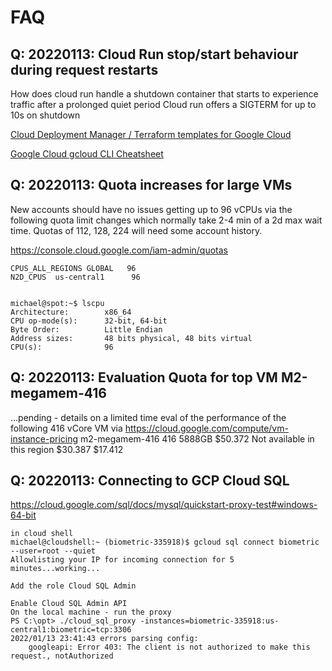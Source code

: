 # FAQ
## Q: 20220113: Cloud Run stop/start behaviour during request restarts
How does cloud run handle a shutdown container that starts to experience traffic after a prolonged quiet period
Cloud run offers a SIGTERM for up to 10s on shutdown


[Cloud Deployment Manager / Terraform templates for Google Cloud](https://cloud.google.com/foundation-toolkit/)

[Google Cloud gcloud CLI Cheatsheet](https://cloud.google.com/sdk/docs/cheatsheet)

## Q: 20220113: Quota increases for large VMs
New accounts should have no issues getting up to 96 vCPUs via the following quota limit changes which normally take 2-4 min of a 2d max wait time.  Quotas of 112, 128, 224 will need some account history.

https://console.cloud.google.com/iam-admin/quotas

    CPUS_ALL_REGIONS GLOBAL   96    
    N2D_CPUS  us-central1      96   
    
    
    michael@spot:~$ lscpu
    Architecture:        x86_64
    CPU op-mode(s):      32-bit, 64-bit
    Byte Order:          Little Endian
    Address sizes:       48 bits physical, 48 bits virtual
    CPU(s):              96

## Q: 20220113: Evaluation Quota for top VM M2-megamem-416
...pending - details on a limited time eval of the performance of the following 416 vCore VM via https://cloud.google.com/compute/vm-instance-pricing
m2-megamem-416	416	5888GB	$50.372	Not available in this region	$30.387	$17.412

## Q: 20220113: Connecting to GCP Cloud SQL
https://cloud.google.com/sql/docs/mysql/quickstart-proxy-test#windows-64-bit

    in cloud shell
    michael@cloudshell:~ (biometric-335918)$ gcloud sql connect biometric --user=root --quiet
    Allowlisting your IP for incoming connection for 5 minutes...working...
    
    Add the role Cloud SQL Admin
    
    Enable Cloud SQL Admin API
    On the local machine - run the proxy
    PS C:\opt> ./cloud_sql_proxy -instances=biometric-335918:us-central1:biometric=tcp:3306
    2022/01/13 23:41:43 errors parsing config:
        googleapi: Error 403: The client is not authorized to make this request., notAuthorized
    
